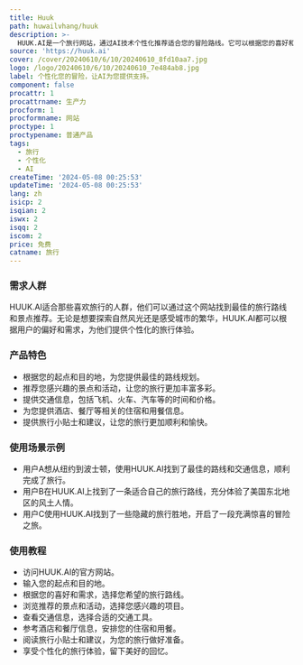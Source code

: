 ```yaml
---
title: Huuk
path: huwailvhang/huuk
description: >-
  HUUK.AI是一个旅行网站，通过AI技术个性化推荐适合您的冒险路线。它可以根据您的喜好和需求，为您提供旅行路线、景点推荐、交通信息等，让您的旅行更加方便和个性化。
source: 'https://huuk.ai'
cover: /cover/20240610/6/10/20240610_8fd10aa7.jpg
logo: /logo/20240610/6/10/20240610_7e484ab8.jpg
label: 个性化您的冒险，让AI为您提供支持。
component: false
procattr: 1
procattrname: 生产力
procform: 1
procformname: 网站
proctype: 1
proctypename: 普通产品
tags:
  - 旅行
  - 个性化
  - AI
createTime: '2024-05-08 00:25:53'
updateTime: '2024-05-08 00:25:53'
lang: zh
isicp: 2
isqian: 2
iswx: 2
isqq: 2
iscom: 2
price: 免费
catname: 旅行
---
```




### 需求人群
HUUK.AI适合那些喜欢旅行的人群，他们可以通过这个网站找到最佳的旅行路线和景点推荐。无论是想要探索自然风光还是感受城市的繁华，HUUK.AI都可以根据用户的偏好和需求，为他们提供个性化的旅行体验。

### 产品特色
* 根据您的起点和目的地，为您提供最佳的路线规划。
* 推荐您感兴趣的景点和活动，让您的旅行更加丰富多彩。
* 提供交通信息，包括飞机、火车、汽车等的时间和价格。
* 为您提供酒店、餐厅等相关的住宿和用餐信息。
* 提供旅行小贴士和建议，让您的旅行更加顺利和愉快。

### 使用场景示例
* 用户A想从纽约到波士顿，使用HUUK.AI找到了最佳的路线和交通信息，顺利完成了旅行。
* 用户B在HUUK.AI上找到了一条适合自己的旅行路线，充分体验了美国东北地区的风土人情。
* 用户C使用HUUK.AI找到了一些隐藏的旅行胜地，开启了一段充满惊喜的冒险之旅。

### 使用教程
* 访问HUUK.AI的官方网站。
* 输入您的起点和目的地。
* 根据您的喜好和需求，选择您希望的旅行路线。
* 浏览推荐的景点和活动，选择您感兴趣的项目。
* 查看交通信息，选择合适的交通工具。
* 参考酒店和餐厅信息，安排您的住宿和用餐。
* 阅读旅行小贴士和建议，为您的旅行做好准备。
* 享受个性化的旅行体验，留下美好的回忆。

  
